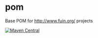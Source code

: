 pom
===

Base POM for http://www.fuin.org/ projects

[![Maven Central](https://maven-badges.herokuapp.com/maven-central/org.fuin/pom/badge.svg)](https://maven-badges.herokuapp.com/maven-central/org.fuin/pom/)
